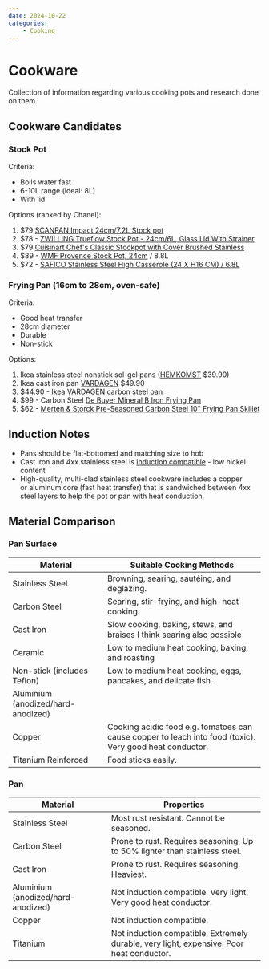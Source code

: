 ```yaml
---
date: 2024-10-22
categories:
    - Cooking
---
```


# Cookware

Collection of information regarding various cooking pots and research done on them.

<!-- more -->

## Cookware Candidates

### Stock Pot

Criteria:

-   Boils water fast
-   6-10L range (ideal: 8L)
-   With lid

Options (ranked by Chanel):

1.  $79 [SCANPAN Impact 24cm/7.2L Stock pot]
2.  $78 - [ZWILLING Trueflow Stock Pot - 24cm/6L, Glass Lid With Strainer]
3.  $79 [Cuisinart Chef's Classic Stockpot with Cover Brushed Stainless]
4.  $89 - [WMF Provence Stock Pot, 24cm] / 8.8L
5.  $72 - [SAFICO Stainless Steel High Casserole (24 X H16 CM) / 6.8L]

### Frying Pan (16cm to 28cm, oven-safe)

Criteria:

-   Good heat transfer
-   28cm diameter
-   Durable
-   Non-stick

Options:

1.  Ikea stainless steel nonstick sol-gel pans ([HEMKOMST] $39.90)
1.  Ikea cast iron pan [VARDAGEN] $49.90
1.  $44.90 - Ikea [VARDAGEN carbon steel pan]
1.  $99 - Carbon Steel [De Buyer Mineral B Iron Frying Pan]
1.  $62 - [Merten & Storck Pre-Seasoned Carbon Steel 10" Frying Pan Skillet]

## Induction Notes

-   Pans should be flat-bottomed and matching size to hob
-   Cast iron and 4xx stainless steel is [induction compatible] - low nickel content
-   High-quality, multi-clad stainless steel cookware includes a copper or aluminum core (fast heat transfer) that is sandwiched between 4xx steel layers to help the pot or pan with heat conduction.

## Material Comparison

### Pan Surface

| Material                           | Suitable Cooking Methods                                                                                 |
| ---------------------------------- | -------------------------------------------------------------------------------------------------------- |
| Stainless Steel                    | Browning, searing, sautéing, and deglazing.                                                              |
| Carbon Steel                       | Searing, stir-frying, and high-heat cooking.                                                             |
| Cast Iron                          | Slow cooking, baking, stews, and braises I think searing also possible                                   |
| Ceramic                            | Low to medium heat cooking, baking, and roasting                                                         |
| Non-stick (includes Teflon)        | Low to medium heat cooking, eggs, pancakes, and delicate fish.                                           |
| Aluminium (anodized/hard-anodized) |                                                                                                          |
| Copper                             | Cooking acidic food e.g. tomatoes can cause copper to leach into food (toxic). Very good heat conductor. |
| Titanium Reinforced                | Food sticks easily.                                                                                      |

### Pan

| Material                           | Properties                                                                               |
| ---------------------------------- | ---------------------------------------------------------------------------------------- |
| Stainless Steel                    | Most rust resistant. Cannot be seasoned.                                                 |
| Carbon Steel                       | Prone to rust. Requires seasoning. Up to 50% lighter than stainless steel.               |
| Cast Iron                          | Prone to rust. Requires seasoning. Heaviest.                                             |
| Aluminium (anodized/hard-anodized) | Not induction compatible. Very light. Very good heat conductor.                          |
| Copper                             | Not induction compatible.                                                                |
| Titanium                           | Not induction compatible. Extremely durable, very light, expensive. Poor heat conductor. |

[SCANPAN Impact 24cm/7.2L Stock pot]: https://shopee.sg/SCANPAN-Impact-24cm-7.2L-Stock-pot-i.78557623.1332930627?sp_atk=acf555a9-0816-481e-a088-b6782c986962&xptdk=acf555a9-0816-481e-a088-b6782c986962
[ZWILLING Trueflow Stock Pot - 24cm/6L, Glass Lid With Strainer]: https://bhgsingapore.com.sg/products/sale/all/zwilling-trueflow-stock-pot-24cm-glass-lid-with-strainer
[Cuisinart Chef's Classic Stockpot with Cover Brushed Stainless]: https://www.amazon.sg/Cuisinart-Chefs-Classic-8-Quart-Stockpot/dp/B007HN67KU/ref=pd_sbs_d_sccl_2_2/355-4565176-6848500?pd_rd_w=7ZueC&content-id=amzn1.sym.7129a2ab-7686-493d-a6b5-1260dd6cbab5&pf_rd_p=7129a2ab-7686-493d-a6b5-1260dd6cbab5&pf_rd_r=XXSPGTVBG8RRPD2T59SP&pd_rd_wg=OxVpi&pd_rd_r=6c85209c-9b99-41e0-b5f1-7b7f7705782f&pd_rd_i=B00008CM6J&th=1
[WMF Provence Stock Pot, 24cm]: https://www.metro.com.sg/product/provence-plus-stockpot-24cm-07-2324-6380?ean=002d9343-a699-4ea1-9cea-cc4d17d230f0
[SAFICO Stainless Steel High Casserole (24 X H16 CM) / 6.8L]: https://www.lazada.sg/products/safico-stainless-steel-high-casserole-24-x-h16-cm-by-tott-i304146726-s538348283.html?spm=a2o42.lazmart_categories.list.15.3b1a70328gwbwe&priceCompare=skuId%3A538348283%3Bsource%3Alazada-search-voucher-other%3Bsn%3A4170f03436281d9e00f917aa53068bde%3BunionTrace%3Aa3b5c7a417293333863973419e%3BoriginPrice%3A7200%3BvoucherPrice%3A7200%3BdisplayPrice%3A7200%3BsinglePromotionId%3A-1%3BsingleToolCode%3A-1%3BvoucherPricePlugin%3A1%3BbuyerId%3A0%3Btimestamp%3A1729333386615&fs_ab=2&c=&ratingscore=5.0&freeshipping=0&channelLpJumpArgs=&fuse_fs=&search=1&sale=12&price=72&review=1&location=Singapore&stock=1&lang=en&request_id=4170f03436281d9e00f917aa53068bde
[HEMKOMST]: https://www.ikea.com/sg/en/p/hemkomst-frying-pan-stainless-steel-non-stick-coating-60580100/#content
[VARDAGEN]: https://www.ikea.com/sg/en/p/vardagen-frying-pan-cast-iron-50554516/
[VARDAGEN carbon steel pan]: https://www.ikea.com/sg/en/p/vardagen-frying-pan-carbon-steel-60581331/#content
[De Buyer Mineral B Iron Frying Pan]: https://shop.tottstore.com/product/de-buyer-mineral-b-iron-frying-pan/
[Merten & Storck Pre-Seasoned Carbon Steel 10" Frying Pan Skillet]: https://www.amazon.sg/Merten-Storck-Pre-Seasoned-Lightweight-Induction/dp/B08CZYS4FJ/ref=sr_1_5?crid=U6SIP7KQKB5M&dib=eyJ2IjoiMSJ9.i93iwWqTb-hf5e4Y_hSOm74tmfjHpMdcp3qP16XVn1FJkvEicSpLtQOLskx9-siHlCf_XMj61bZpG-6nrSNxtgTzN8IW7tb8EL9g5fEQ0PDXRRdjEsMTcYNgev-HUY1csVyj1yS_ldwbcc7cnzwnviljpoqejW10pKYWhgNeLlQYLeuLr1D3GHe9MeNmM_-Wt-A_CsA2zmaILCsnobLoVlk13F7t06mL8LGrq0D2XsjnkTz3MZHUD0GUKpyF0wi9kUnAy0kELTuZ5F6Nbnmlga1_ZzcFrvZ4tccXHOfHk7Q.EvRpiTYG2Z13dIS8wICLisd7r2AKkpuoJog_y-WpF7k&dib_tag=se&keywords=carbon%2Bsteel%2Bpan&qid=1729348836&sprefix=carbon%2Bsteel%2Bpa%2Caps%2C275&sr=8-5&th=1
[induction compatible]: https://mecs.org.uk/blog/not-all-induction-cookware-is-created-equal/
